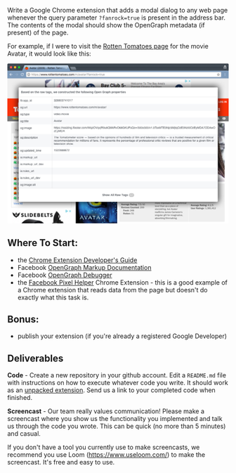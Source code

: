 Write a Google Chrome extension that adds a modal dialog to any web page whenever the query parameter `?fanrock=true` is present in the address bar. The contents of the modal should show the OpenGraph metadata (if present) of the page.

For example, if I were to visit the [Rotten Tomatoes page](https://www.rottentomatoes.com/m/avatar?fanrock=true) for the movie Avatar, it would look like this:

![Avatar](https://raw.githubusercontent.com/fanrock/homework/master/avatar.jpg)

Where To Start:
---------------
 - the [Chrome Extension Developer's Guide](https://developer.chrome.com/extensions/devguide)
 - Facebook [OpenGraph Markup Documentation](https://developers.facebook.com/docs/sharing/webmasters#markup)
 - Facebook [OpenGraph Debugger](https://developers.facebook.com/tools/debug/)
 - the [Facebook Pixel Helper](https://chrome.google.com/webstore/detail/facebook-pixel-helper/fdgfkebogiimcoedlicjlajpkdmockpc?hl=en) Chrome Extension - this is a good example of a Chrome extension that reads data from the page but doesn't do exactly what this task is.

Bonus:
---
 - publish your extension (if you're already a registered Google Developer)

Deliverables
------------

**Code** - Create a new repository in your github account. Edit a `README.md` file with instructions on how to execute whatever code you write. It should work as an [unpacked extension](https://developer.chrome.com/extensions/getstarted). Send us a link to your completed code when finished.

**Screencast** - Our team really values communication! Please make a screencast where you show us the functionality you implemented and talk us through the code you wrote. This can be quick (no more than 5 minutes) and casual. 

If you don't have a tool you currently use to make screencasts, we recommend you use Loom (https://www.useloom.com/) to make the screencast. It's free and easy to use. 
